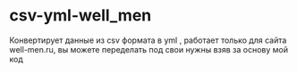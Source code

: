 # csv-yml-well_men
Конвертирует данные из csv формата в yml , работает только для сайта well-men.ru, вы можете переделать под свои нужны взяв за основу мой код
